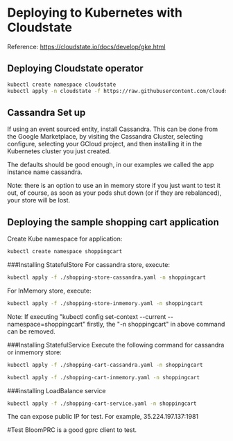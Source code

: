 
# Deploying to Kubernetes with Cloudstate
Reference:  https://cloudstate.io/docs/develop/gke.html

## Deploying Cloudstate operator
```bash
kubectl create namespace cloudstate
kubectl apply -n cloudstate -f https://raw.githubusercontent.com/cloudstateio/cloudstate/v0.5.1/operator/cloudstate.yaml
```

## Cassandra Set up
If using an event sourced entity, install Cassandra. This can be done from the Google Marketplace, by visiting the Cassandra Cluster, selecting configure, selecting your GCloud project, and then installing it in the Kubernetes cluster you just created.

The defaults should be good enough, in our examples we called the app instance name cassandra.

Note: there is an option to use an in memory store if you just want to test it out, of course, as soon as your pods shut down (or if they are rebalanced), your store will be lost.


## Deploying the sample shopping cart application

Create Kube namespace for application:
```bash 
kubectl create namespace shoppingcart
```

###Installing StatefulStore
For cassandra store, execute:
```bash
kubectl apply -f ./shopping-store-cassandra.yaml -n shoppingcart
```
For InMemory store, execute:
```bash
kubectl apply -f ./shopping-store-inmemory.yaml -n shoppingcart
```
Note: If executing "kubectl config set-context --current --namespace=shoppingcart" firstly, the "-n shoppingcart" in above command can be removed. 

###Installing StatefulService
Execute the following command for cassandra or inmemory store: 
```bash
kubectl apply -f ./shopping-cart-cassandra.yaml -n shoppingcart

kubectl apply -f ./shopping-cart-inmemory.yaml -n shoppingcart
```
###installing LoadBalance service
```bash
kubectl apply -f ./shopping-cart-service.yaml -n shoppingcart
```
The can expose public IP for test. For example, 35.224.197.137:1981

#Test
BloomPRC is a good gprc client to test. 
